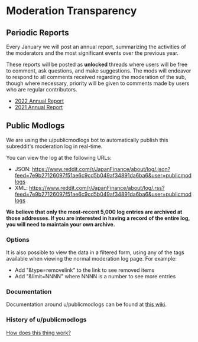 # Moderation Transparency

## Periodic Reports

Every January we will post an annual report, summarizing the activities of the moderators and the most significant events over the previous year.

These reports will be posted as **unlocked** threads where users will be free to comment, ask questions, and make suggestions. The mods will endeavor to respond to all comments received regarding the moderation of the sub, though where necessary, priority will be given to comments made by users who are regular contributors.

- [2022 Annual Report](https://www.reddit.com/r/JapanFinance/comments/10bb0wo/2022_annual_report/)
- [2021 Annual Report](https://www.reddit.com/r/JapanFinance/comments/s3mrsx/2021_annual_report/)

## Public Modlogs

We are using the u/publicmodlogs bot to automatically publish this subreddit's moderation log in real-time.

You can view the log at the following URLs:

* JSON: https://www.reddit.com/r/JapanFinance/about/log/.json?feed=7e9b27126097f51ae6c9cd5b049af34891da6ba6&user=publicmodlogs
* XML: https://www.reddit.com/r/JapanFinance/about/log/.rss?feed=7e9b27126097f51ae6c9cd5b049af34891da6ba6&user=publicmodlogs

**We believe that only the most-recent 5,000 log entries are archived at those addresses. If you are interested in having a record of the entire log, you will need to maintain your own archive.**

### Options

It is also possible to view the data in a filtered form, using any of the tags available when viewing the normal moderation log page. For example:

* Add "&type=removelink" to the link to see removed items
* Add "&limit=NNNN" where NNNN is a number to see more entries

### Documentation

Documentation around u/publicmodlogs can be found at [this wiki](https://www.reddit.com/r/publicmodlogs/wiki/modintro).

### History of u/publicmodlogs

[How does this thing work?](https://www.reddit.com/r/publicmodlogs/comments/360amy/so_how_does_this_public_moderation_logs_thing/)
